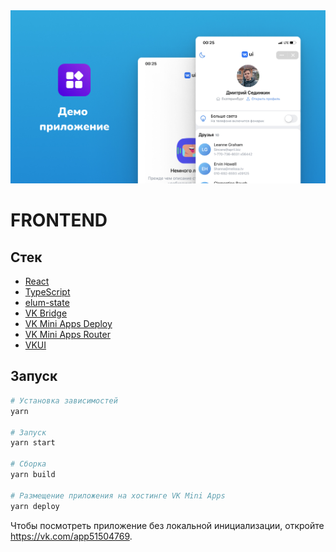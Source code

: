 <img src="./static/cover.jpg" />

# FRONTEND

## Стек

- [React](https://reactjs.org/)
- [TypeScript](https://www.typescriptlang.org/)
- [elum-state](https://www.npmjs.com/package/elum-state)
- [VK Bridge](https://dev.vk.com/mini-apps/bridge)
- [VK Mini Apps Deploy](https://github.com/VKCOM/vk-miniapps-deploy)
- [VK Mini Apps Router](https://github.com/VKCOM/vk-mini-app-router)
- [VKUI](https://dev.vk.com/libraries/vkui)

## Запуск

```bash
# Установка зависимостей
yarn

# Запуск
yarn start

# Сборка
yarn build

# Размещение приложения на хостинге VK Mini Apps
yarn deploy
```

Чтобы посмотреть приложение без локальной инициализации, oткройте https://vk.com/app51504769.
